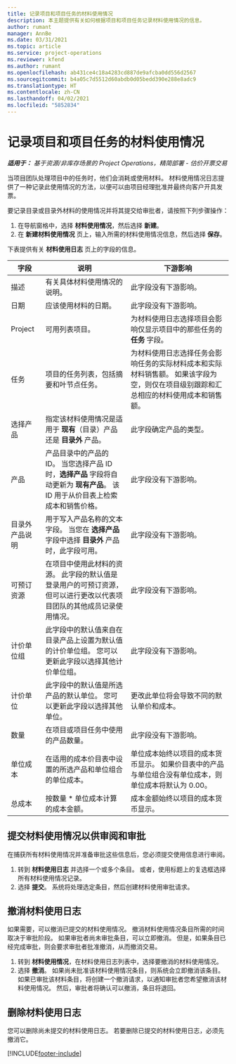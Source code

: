 ```yaml
---
title: 记录项目和项目任务的材料使用情况
description: 本主题提供有关如何根据项目和项目任务记录材料使用情况的信息。
author: rumant
manager: AnnBe
ms.date: 03/31/2021
ms.topic: article
ms.service: project-operations
ms.reviewer: kfend
ms.author: rumant
ms.openlocfilehash: ab431ce4c18a4283cd887de9afcba0dd556d2567
ms.sourcegitcommit: b4a05c7d5512d60abdb0d05bedd390e288e8adc9
ms.translationtype: HT
ms.contentlocale: zh-CN
ms.lasthandoff: 04/02/2021
ms.locfileid: "5852834"
---
```

# <a name="record-material-usage-on-projects-and-project-tasks"></a>记录项目和项目任务的材料使用情况

_**适用于：** 基于资源/非库存场景的 Project Operations，精简部署 - 估价开票交易_

当项目团队处理项目中的任务时，他们会消耗或使用材料。 材料使用情况日志提供了一种记录此使用情况的方法，以便可以由项目经理批准并最终向客户开具发票。 

要记录目录或目录外材料的使用情况并将其提交给审批者，请按照下列步骤操作： 

1. 在导航窗格中，选择 **材料使用情况**，然后选择 **新建**。
2. 在 **新建材料使用情况** 页上，输入所需的材料使用情况信息，然后选择 **保存**。

下表提供有关 **材料使用日志** 页上的字段的信息。 

| **字段** | **说明** | **下游影响** |
| --- | --- | --- |
| 描述 | 有关具体材料使用情况的说明。 | 此字段没有下游影响。 |
| 日期 | 应该使用材料的日期。 | 此字段没有下游影响。 |
| Project | 可用列表项目。 | 为材料使用日志选择项目会影响仅显示项目中的那些任务的 **任务** 字段。 |
| 任务 | 项目的任务列表，包括摘要和叶节点任务。 | 为材料使用日志选择任务会影响任务的实际材料成本和实际材料销售额。 如果该字段为空，则仅在项目级别跟踪和汇总相应的材料使用成本和销售额。 |
| 选择产品 | 指定该材料使用情况是适用于 **现有**（目录）产品还是 **目录外** 产品。 | 此字段确定产品的类型。 |
| 产品 | 产品目录中的产品的 ID。 当您选择产品 ID 时，**选择产品** 字段将自动更新为 **现有产品**。 该 ID 用于从价目表上检索成本和销售价格。 | 此字段没有下游影响。 |
| 目录外产品说明 | 用于写入产品名称的文本字段。 当您在 **选择产品** 字段中选择 **目录外** 产品时，此字段可用。| 此字段没有下游影响。 |
| 可预订资源| 在项目中使用此材料的资源。 此字段的默认值是登录用户的可预订资源，但可以进行更改以代表项目团队的其他成员记录使用情况。 | 此字段没有下游影响。 |
| 计价单位组 | 此字段中的默认值来自在目录产品上设置为默认值的计价单位组。 您可以更新此字段以选择其他计价单位组。 | 此字段没有下游影响。 |
| 计价单位 | 此字段中的默认值是所选产品的默认单位。 您可以更新此字段以选择其他单位。 | 更改此单位将会导致不同的默认单价和成本。 |
| 数量 | 在项目或项目任务中使用的产品数量。 | 此字段没有下游影响。 |
| 单位成本 | 在适用的成本价目表中设置的所选产品和单位组合的单位成本。 | 单位成本始终以项目的成本货币显示。 如果价目表中的产品与单位组合没有单位成本，则单位成本将默认为 0.00。 |
| 总成本 | 按数量 \* 单位成本计算的成本金额。| 成本金额始终以项目的成本货币显示。 |


## <a name="submit-material-usage-for-review-and-approval"></a>提交材料使用情况以供审阅和审批 
在捕获所有材料使用情况并准备审批这些信息后，您必须提交使用信息进行审阅。

1. 转到 **材料使用日志** 并选择一个或多个条目。 或者，使用标题上的复选框选择所有材料使用情况记录。
2. 选择 **提交**。 系统将处理选定条目，然后创建材料使用审批请求。

## <a name="recall-a-material-usage-log"></a>撤消材料使用日志

如果需要，可以撤消已提交的材料使用情况。 撤消材料使用情况条目所需的时间取决于审批阶段。  如果审批者尚未审批条目，可以立即撤消。 但是，如果条目已经完成审批，则会要求审批者批准撤消，从而撤消交易。

1. 转到 **材料使用情况**，在材料使用日志列表中，选择要撤消的材料使用情况。
2. 选择 **撤消**。 如果尚未批准该材料使用情况条目，则系统会立即撤消该条目。 如果已审批该材料条目，将创建一个撤消请求，以通知审批者您希望撤消该材料使用情况。 然后，审批者将确认可以撤消，条目将退回。

## <a name="delete-a-material-usage-log"></a>删除材料使用日志

您可以删除尚未提交的材料使用日志。 若要删除已提交的材料使用日志，必须先撤消它。



[!INCLUDE[footer-include](../includes/footer-banner.md)]
